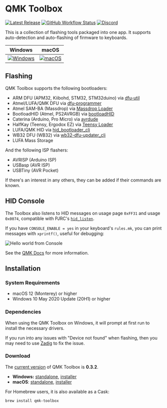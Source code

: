 # QMK Toolbox

[![Latest Release](https://img.shields.io/github/v/release/qmk/qmk_toolbox?color=3D87CE&label=Latest&sort=semver&style=for-the-badge)](https://github.com/qmk/qmk_toolbox/releases/latest)
[![GitHub Workflow Status](https://img.shields.io/github/actions/workflow/status/qmk/qmk_toolbox/build.yml?logo=github&style=for-the-badge)](https://github.com/qmk/qmk_toolbox/actions?query=workflow%3ACI+branch%3Amaster)
[![Discord](https://img.shields.io/discord/440868230475677696.svg?logo=discord&logoColor=white&color=7289DA&style=for-the-badge)](https://discord.gg/Uq7gcHh)

This is a collection of flashing tools packaged into one app. It supports auto-detection and auto-flashing of firmware to keyboards.

|Windows|macOS|
|-------|-----|
|[![Windows](https://i.imgur.com/jHaX9bV.png)](https://i.imgur.com/jHaX9bV.png)|[![macOS](https://i.imgur.com/8hZEfDD.png)](https://i.imgur.com/8hZEfDD.png)|

## Flashing

QMK Toolbox supports the following bootloaders:

 - ARM DFU (APM32, Kiibohd, STM32, STM32duino) via [dfu-util](http://dfu-util.sourceforge.net/)
 - Atmel/LUFA/QMK DFU via [dfu-programmer](http://dfu-programmer.github.io/)
 - Atmel SAM-BA (Massdrop) via [Massdrop Loader](https://github.com/massdrop/mdloader)
 - BootloadHID (Atmel, PS2AVRGB) via [bootloadHID](https://www.obdev.at/products/vusb/bootloadhid.html)
 - Caterina (Arduino, Pro Micro) via [avrdude](http://nongnu.org/avrdude/)
 - HalfKay (Teensy, Ergodox EZ) via [Teensy Loader](https://pjrc.com/teensy/loader_cli.html)
 - LUFA/QMK HID via [hid_bootloader_cli](https://github.com/abcminiuser/lufa)
 - WB32 DFU (WB32) via [wb32-dfu-updater_cli](https://github.com/WestberryTech/wb32-dfu-updater)
 - LUFA Mass Storage

And the following ISP flashers:

 - AVRISP (Arduino ISP)
 - USBasp (AVR ISP)
 - USBTiny (AVR Pocket)

If there's an interest in any others, they can be added if their commands are known.

## HID Console

The Toolbox also listens to HID messages on usage page `0xFF31` and usage `0x0074`, compatible with PJRC's [`hid_listen`](https://www.pjrc.com/teensy/hid_listen.html).

If you have `CONSOLE_ENABLE = yes` in your keyboard's `rules.mk`, you can print messages with `xprintf()`, useful for debugging:

![Hello world from Console](https://i.imgur.com/bY8l233.png)

See the [QMK Docs](https://docs.qmk.fm/#/newbs_testing_debugging?id=debugging) for more information.

## Installation

### System Requirements

* macOS 12 (Monterey) or higher
* Windows 10 May 2020 Update (20H1) or higher

### Dependencies

When using the QMK Toolbox on Windows, it will prompt at first run to install the necessary drivers.

If you run into any issues with "Device not found" when flashing, then you may need to use [Zadig](https://docs.qmk.fm/#/driver_installation_zadig) to fix the issue.

### Download

The [current version](https://github.com/qmk/qmk_toolbox/releases) of QMK Toolbox is **0.3.2**.

* **Windows:** [standalone](https://github.com/qmk/qmk_toolbox/releases/latest/download/qmk_toolbox.exe), [installer](https://github.com/qmk/qmk_toolbox/releases/latest/download/qmk_toolbox_install.exe)
* **macOS**: [standalone](https://github.com/qmk/qmk_toolbox/releases/latest/download/QMK.Toolbox.app.zip), [installer](https://github.com/qmk/qmk_toolbox/releases/latest/download/QMK.Toolbox.pkg)

For Homebrew users, it is also available as a Cask:

```sh
brew install qmk-toolbox
```
